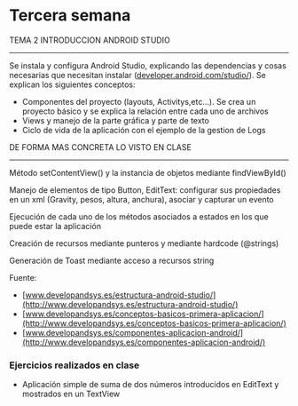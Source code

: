 # Tercera semana

TEMA 2 INTRODUCCION ANDROID STUDIO
***

Se instala y configura Android Studio, explicando las dependencias y cosas necesarias que necesitan instalar ([developer.android.com/studio/](https://developer.android.com/studio/)). Se explican los siguientes conceptos:
- Componentes del proyecto (layouts, Activitys,etc…). Se crea un proyecto básico y se explica la relación entre cada uno de archivos
- Views y manejo de la parte gráfica y parte de texto
- Ciclo de vida de la aplicación con el ejemplo de la gestion de Logs


DE FORMA MAS CONCRETA LO VISTO EN CLASE
***
Método setContentView() y la instancia de objetos mediante findViewById()

Manejo de elementos de tipo Button, EditText: configurar sus propiedades en un xml (Gravity, pesos, altura, anchura), asociar y capturar un evento

Ejecución de cada uno de los métodos asociados a estados en los que puede estar la aplicación

Creación de recursos mediante punteros y mediante hardcode (@strings)

Generación de Toast mediante acceso a recursos string

Fuente: 
- [www.developandsys.es/estructura-android-studio/](http://www.developandsys.es/estructura-android-studio/)
- [www.developandsys.es/conceptos-basicos-primera-aplicacion/](http://www.developandsys.es/conceptos-basicos-primera-aplicacion/)
- [www.developandsys.es/componentes-aplicacion-android/](http://www.developandsys.es/componentes-aplicacion-android/)

### Ejercicios realizados en clase

- Aplicación simple de suma de dos números introducidos en EditText y mostrados en un TextView